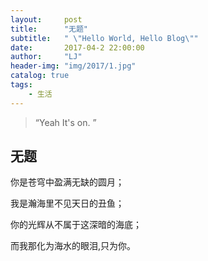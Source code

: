 ```yaml
---
layout:     post
title:      "无题"
subtitle:   " \"Hello World, Hello Blog\""
date:       2017-04-2 22:00:00
author:     "LJ"
header-img: "img/2017/1.jpg"
catalog: true
tags:
    - 生活
---
```


> “Yeah It's on. ”


##  无题 

你是苍穹中盈满无缺的圆月；

我是瀚海里不见天日的丑鱼；

你的光辉从不属于这深暗的海底；

而我那化为海水的眼泪,只为你。